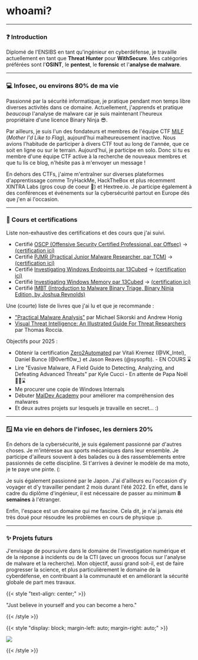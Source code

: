 # whoami?


---

### ❓ Introduction
Diplomé de l'ENSIBS en tant qu'ingénieur en cyberdéfense, je travaille actuellement en tant que **Threat Hunter** pour **WithSecure**. Mes catégories préférées sont l'**OSINT**, le **pentest**, le **forensic** et l'**analyse de malware**.

---

### 💻 Infosec, ou environs 80% de ma vie
Passionné par la sécurité informatique, je pratique pendant mon temps libre diverses activités dans ce domaine. Actuellement, j'apprends et pratique *beaucoup* l'analyse de malware car je suis maintenant l'heureux propriétaire d'une licence Binary Ninja 😎.  

Par ailleurs, je suis l'un des fondateurs et membres de l'équipe CTF [MILF](https://milfctf.com/) (*Mother I'd Like to Flag*), aujourd'hui malheureusement inactive. Nous avions l'habitude de participer à divers CTF tout au long de l'année, que ce soit en ligne ou sur le terrain. Aujourd'hui, je participe en solo. Donc si tu es membre d'une équipe CTF active à la recherche de nouveaux membres et que tu lis ce blog, n'hésite pas à m'envoyer un message !

En dehors des CTFs, j'aime m'entraîner sur diverses plateformes d'apprentissage comme TryHackMe, HackTheBox et plus récemment XINTRA Labs (gros coup de coeur 🥰) et Hextree.io. Je participe également à des conférences et événements sur la cybersécurité partout en Europe dès que j'en ai l'occasion. 

---

### 🏅 Cours et certifications
Liste non-exhaustive des certifications et des cours que j'ai suivi.

- Certifié [OSCP (Offensive Security Certified Professional, par Offsec)](https://www.offsec.com/courses/pen-200/) -> [(certification ici)](https://www.credential.net/a54e0af8-07ca-48bb-96ff-f757913e1bb8#gs.39qnkb)
- Certifié [PJMR (Practical Junior Malware Researcher, par TCM)](https://certifications.tcm-sec.com/pjmr/) -> [(certification ici)](https://certified.tcm-sec.com/8b52c3d4-030a-4c47-b4a8-6b1ddd1b30e5?trk=public_profile_see-credential#gs.fthbky)
- Certifié [Investigating Windows Endpoints par 13Cubed](https://training.13cubed.com/investigating-windows-endpoints) -> [(certification ici)](https://credsverse.com/credentials/8cdd5a9e-15c4-476e-b82e-71e6781700a1?trk=public_profile_see-credential)
- Certifié [Investigating Windows Memory par 13Cubed](https://training.13cubed.com/investigating-windows-memory) -> [(certification ici)](https://credsverse.com/credentials/7d92051a-85f7-4dbb-8459-af1db740e88c)
- Certifié [IMBT (Introduction to Malware Binary Triage, Binary Ninja Edition, by Joshua Reynolds)](https://training.invokere.com/course/imbtbn)

Une (courte) liste de livres que j'ai lu et que je recommande :
- ["Practical Malware Analysis"](https://www.amazon.com/Practical-Malware-Analysis-Hands-Dissecting/dp/1593272901) par Michael Sikorski and Andrew Honig
- [Visual Threat Intelligence: An Illustrated Guide For Threat Researchers](https://store.securitybreak.io/threatintel) par Thomas Roccia.

Objectifs pour 2025 :
- Obtenir la certification [Zero2Automated](https://courses.zero2auto.com/) par Vitali Kremez (@VK_Intel), Daniel Bunce (@0verfl0w_) et Jason Reaves (@sysopfb). - EN COURS ⌛
- Lire "Evasive Malware, A Field Guide to Detecting, Analyzing, and Defeating Advanced Threats" par Kyle Cucci - En attente de Papa Noël 🎅🏻⌛
- Me procurer une copie de Windows Internals
- Débuter [MalDev Academy](https://maldevacademy.com/) pour améliorer ma compréhension des malwares
- Et deux autres projets sur lesquels je travaille en secret... :)


---

### 🪟 Ma vie en dehors de l'infosec, les derniers 20%
En dehors de la cybersécurité, je suis également passionné par d'autres choses. Je m'intéresse aux sports mécaniques dans leur ensemble. Je participe d'ailleurs souvent à des balades ou à des rassemblements entre passionnés de cette discipline. Si t'arrives à deviner le modèle de ma moto, je te paye une pinte. (:

Je suis également passionné par le Japon. J'ai d'ailleurs eu l'occasion d'y voyager et d'y travailler pendant 2 mois durant l'été 2022. En effet, dans le cadre du diplôme d'ingénieur, il est nécessaire de passer au minimum **8 semaines** à l'étranger.

Enfin, l'espace est un domaine qui me fascine. Cela dit, je n'ai jamais été très doué pour résoudre les problèmes en cours de physique :p.

---

### ✨ Projets futurs
J'envisage de poursuivre dans le domaine de l'investigation numérique et de la réponse à incidents ou de la CTI (avec un grooos focus sur l'analyse de malware et la recherche). Mon objectif, aussi grand soit-il, est de faire progresser la science, et plus particulièrement le domaine de la cyberdéfense, en contribuant à la communauté et en améliorant la sécurité globale de part mes travaux. 

{{< style "text-align: center;" >}}

"Just believe in yourself and you can become a hero."

{{< /style >}}

{{< style "display: block; margin-left: auto; margin-right: auto;" >}}

![](all-might.gif)

{{< /style >}}

